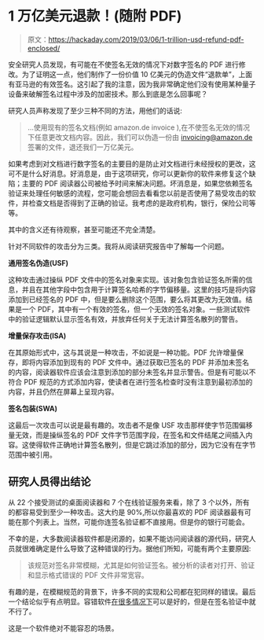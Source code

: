 # 1 万亿美元退款！(随附 PDF)

> 原文：<https://hackaday.com/2019/03/06/1-trillion-usd-refund-pdf-enclosed/>

安全研究人员发现，有可能在不使签名无效的情况下对数字签名的 PDF 进行修改。为了证明这一点，他们制作了一份价值 10 亿美元的伪造文件“退款单”，上面有亚马逊的有效签名。这引起了我的注意，因为我非常确定他们没有使用某种量子设备来破解签名过程中涉及的加密技术。那么到底是怎么回事呢？

研究人员声称发现了至少三种不同的方法，用他们的话说:

> …使用现有的签名文档(例如 amazon.de invoice ),在不使签名无效的情况下任意更改文档内容。因此，我们可以伪造一份由 invoicing@amazon.de 签署的文件，退还我们一万亿美元。

如果考虑到对文档进行数字签名的主要目的是防止对文档进行未经授权的更改，这可不是什么好消息。好消息是，由于这项研究，你可以更新你的软件来修复这个缺陷；主要的 PDF 阅读器公司被给予时间来解决问题。坏消息是，如果您依赖签名验证来处理任何敏感的流程，您可能会想回去看看您以前是否使用了易受攻击的软件，并检查文档是否得到了正确的验证。我考虑的是政府机构，银行，保险公司等等。

其中的含义还有待观察，甚至可能还不完全清楚。

针对不同软件的攻击分为三类。我将从阅读研究报告中了解每一个问题。

**通用签名伪造(USF)**

这种攻击通过操纵 PDF 文件中的签名对象来实现。该对象包含验证签名所需的信息，并且在其他字段中包含用于计算签名哈希的字节偏移量。这里的技巧是将内容添加到已经签名的 PDF 中，但是要么删除这个范围，要么将其更改为无效值。结果是一个 PDF，其中有一个有效的签名，但一个无效的签名对象。一些测试软件中的验证逻辑默认显示签名有效，并放弃任何关于无法计算签名散列的警告。

**增量保存攻击(ISA)**

在其原始形式中，这与其说是一种攻击，不如说是一种功能。PDF 允许增量保存，即将内容添加到现有的 PDF 文件中。通过获取已签名的 PDF 并添加未签名的内容，阅读器软件应该会注意到添加的部分未签名并显示警告。但是有可能以不符合 PDF 规范的方式添加内容，使读者在进行签名检查时没有注意到最初添加的内容，并且仍然在屏幕上呈现内容。

**签名包装(SWA)**

这最后一次攻击可以说是最有趣的。攻击者不是像 USF 攻击那样使字节范围偏移量无效，而是操纵签名的 PDF 文件字节范围字段，在签名和文件结尾之间插入内容。这使得软件正确地计算签名散列，但是它跳过添加的部分，因为它没有在字节范围中被引用。

## **研究人员**得出结论

从 22 个接受测试的桌面阅读器和 7 个在线验证服务来看，除了 3 个以外，所有的都容易受到至少一种攻击。这大约是 90%,所以你最喜欢的 PDF 阅读器最有可能在那个列表上。当然，可能你连签名验证都不直接用。但是你的银行可能会。

不幸的是，大多数阅读器软件都是闭源的，如果不能访问阅读器的源代码，研究人员就很难确定是什么导致了这种错误的行为。据他们所知，可能有两个主要原因:

> 该规范对签名非常模糊，尤其是如何验证签名。被分析的读者对打开、验证和显示格式错误的 PDF 文件非常宽容。

有趣的是，在模糊规范的背景下，许多不同的实现和公司都在犯同样的错误。最后一个结论似乎有点明显。容错软件[在](https://hackaday.com/2019/01/24/cool-tools-a-little-filesystem-that-keeps-your-bits-on-lock/)[很多情况下](https://hackaday.com/2019/01/25/circuit-vr-redundant-flip-flops-and-voting-logic/)可以是好的，但是在签名验证中就不行了。

这是一个软件绝对不能容忍的场景。